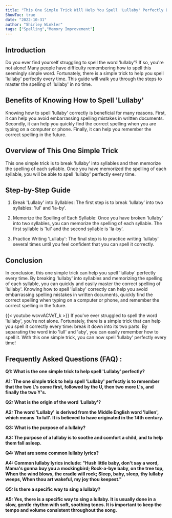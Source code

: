 ```yaml
---
title: "This One Simple Trick Will Help You Spell 'Lullaby' Perfectly Every Time!"
ShowToc: true 
date: "2022-10-31"
author: "Shirley Winkler" 
tags: ["Spelling","Memory Improvement"]
---
```

## Introduction

Do you ever find yourself struggling to spell the word 'lullaby'? If so, you're not alone! Many people have difficulty remembering how to spell this seemingly simple word. Fortunately, there is a simple trick to help you spell 'lullaby' perfectly every time. This guide will walk you through the steps to master the spelling of 'lullaby' in no time. 

## Benefits of Knowing How to Spell 'Lullaby'

Knowing how to spell 'lullaby' correctly is beneficial for many reasons. First, it can help you avoid embarrassing spelling mistakes in written documents. Secondly, it can help you quickly find the correct spelling when you are typing on a computer or phone. Finally, it can help you remember the correct spelling in the future. 

## Overview of This One Simple Trick

This one simple trick is to break 'lullaby' into syllables and then memorize the spelling of each syllable. Once you have memorized the spelling of each syllable, you will be able to spell 'lullaby' perfectly every time. 

## Step-by-Step Guide

1. Break 'Lullaby' into Syllables: The first step is to break 'lullaby' into two syllables: 'lul' and 'la-by'. 

2. Memorize the Spelling of Each Syllable: Once you have broken 'lullaby' into two syllables, you can memorize the spelling of each syllable. The first syllable is 'lul' and the second syllable is 'la-by'. 

3. Practice Writing 'Lullaby': The final step is to practice writing 'lullaby' several times until you feel confident that you can spell it correctly. 

## Conclusion

In conclusion, this one simple trick can help you spell 'lullaby' perfectly every time. By breaking 'lullaby' into syllables and memorizing the spelling of each syllable, you can quickly and easily master the correct spelling of 'lullaby'. Knowing how to spell 'lullaby' correctly can help you avoid embarrassing spelling mistakes in written documents, quickly find the correct spelling when typing on a computer or phone, and remember the correct spelling in the future.

{{< youtube wcvvACVeT_k >}} 
If you've ever struggled to spell the word 'lullaby', you're not alone. Fortunately, there is a simple trick that can help you spell it correctly every time: break it down into its two parts. By separating the word into 'lull' and 'aby', you can easily remember how to spell it. With this one simple trick, you can now spell 'lullaby' perfectly every time!

## Frequently Asked Questions (FAQ) :
**Q1: What is the one simple trick to help spell 'Lullaby' perfectly?**

**A1: The one simple trick to help spell 'Lullaby' perfectly is to remember that the two L's come first, followed by the U, then two more L's, and finally the two Y's.**

**Q2: What is the origin of the word 'Lullaby'?**

**A2: The word 'Lullaby' is derived from the Middle English word 'lullen', which means 'to lull'. It is believed to have originated in the 14th century.**

**Q3: What is the purpose of a lullaby?**

**A3: The purpose of a lullaby is to soothe and comfort a child, and to help them fall asleep.**

**Q4: What are some common lullaby lyrics?**

**A4: Common lullaby lyrics include: "Hush little baby, don't say a word, Mama's gonna buy you a mockingbird; Rock-a-bye baby, on the tree top, When the wind blows, the cradle will rock; Sleep, baby, sleep, thy lullaby weeps, When thou art wakeful, my joy thou keepest."**

**Q5: Is there a specific way to sing a lullaby?**

**A5: Yes, there is a specific way to sing a lullaby. It is usually done in a slow, gentle rhythm with soft, soothing tones. It is important to keep the tempo and volume consistent throughout the song.**





